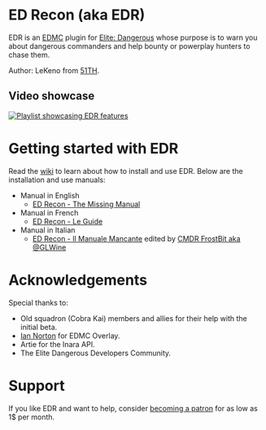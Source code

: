 # ED Recon (aka EDR)
EDR is an [EDMC](https://github.com/Marginal/EDMarketConnector/) plugin for [Elite: Dangerous](https://www.elitedangerous.com/) whose purpose is to warn you about dangerous commanders and help bounty or powerplay hunters to chase them. 

Author: LeKeno from [51TH](https://inara.cz/elite/squadron/?param1=185).

## Video showcase
[![Playlist showcasing EDR features](https://img.youtube.com/vi/KhWTyeE-s7E/0.jpg)](
https://www.youtube.com/watch?v=KhWTyeE-s7E&list=PLOYEmG-ofHtNaOegmwXz0uXIQkyAyNsZM)


# Getting started with EDR
Read the [wiki](https://github.com/lekeno/edr/wiki) to learn about how to install and use EDR.
Below are the installation and use manuals:
- Manual in English
  - [ED Recon - The Missing Manual](https://github.com/GLWine/edr/blob/master/edr/docs/english/ED_Recon_-_The_Missing_Manual.md)
- Manual in French
  - [ED Recon - Le Guide](https://github.com/GLWine/edr/blob/master/edr/docs/fran%C3%A7ais/ED_Recon_-_Le_Guide.md)
- Manual in Italian
  - [ED Recon - Il Manuale Mancante](https://github.com/GLWine/edr/blob/master/edr/docs/italiano/ED_Recon_-_Il_Manuale_Mancante.md) edited by [CMDR FrostBit aka @GLWine](https://github.com/GLWine)


# Acknowledgements
Special thanks to:
 - Old squadron (Cobra Kai) members and allies for their help with the initial beta.
 - [Ian Norton](https://github.com/inorton/) for EDMC Overlay.
 - Artie for the Inara API.
 - The Elite Dangerous Developers Community.
 
 
 # Support
 If you like EDR and want to help, consider [becoming a patron](https://www.patreon.com/lekeno/) for as low as 1$ per month.

